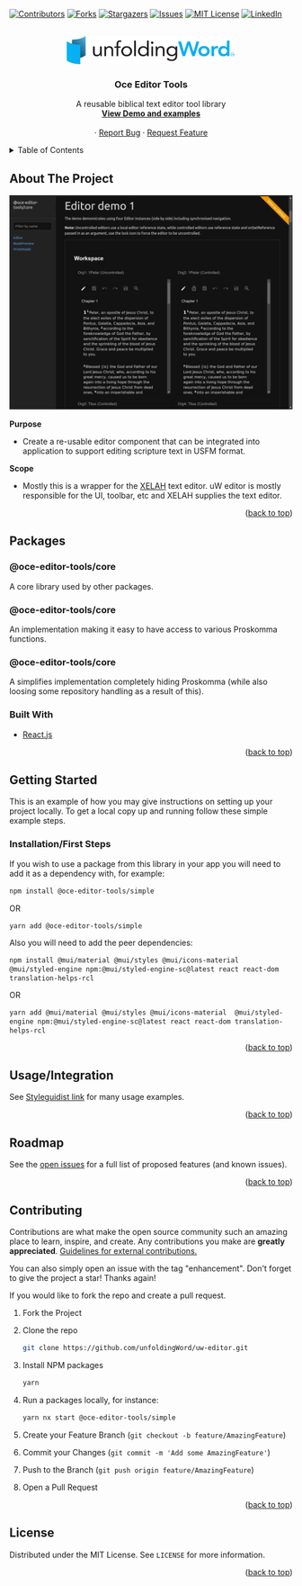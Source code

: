 <div id="top"></div>


<!-- PROJECT SHIELDS -->
<!--
*** I'm using markdown "reference style" links for readability.
*** Reference links are enclosed in brackets [ ] instead of parentheses ( ).
*** See the bottom of this document for the declaration of the reference variables
*** for contributors-url, forks-url, etc. This is an optional, concise syntax you may use.
*** https://www.markdownguide.org/basic-syntax/#reference-style-links
-->
[![Contributors][contributors-shield]](https://github.com/unfoldingWord/uw-editor/graphs/contributors)
[![Forks][forks-shield]](https://github.com/unfoldingWord/uw-editor/network/members)
[![Stargazers][stars-shield]](https://github.com/unfoldingWord/uw-editor/stargazers)
[![Issues][issues-shield]](https://github.com/unfoldingWord/uw-editor/issues)
[![MIT License][license-shield]](https://github.com/unfoldingWord/uw-editor/blob/main/LICENSE)
[![LinkedIn][linkedin-shield]](https://www.linkedin.com/company/unfoldingword/)



<!-- PROJECT LOGO -->
<br />
<div align="center">
  <a href="https://uw-editor.netlify.app/">
    <img src="images/uW.png" alt="Logo" width="300" height="50">
  </a>

<h3 align="center">Oce Editor Tools</h3>

  <p align="center">
    A reusable biblical text editor tool library
    <br />
    <a href="https://uw-editor.netlify.app/"><strong>View Demo and examples</strong></a>
    <br />
    <br />
    ·
    <a href="https://github.com/unfoldingWord/uw-editor/issues">Report Bug</a>
    ·
    <a href="https://github.com/unfoldingWord/uw-editor/issues">Request Feature</a>
  </p>
</div>



<!-- TABLE OF CONTENTS -->
<details>
  <summary>Table of Contents</summary>
  <ol>
    <li>
      <a href="#about-the-project">About The Project</a>
      <ul>
        <li><a href="#built-with">Built With</a></li>
      </ul>
    </li>
    <li>
      <a href="#getting-started">Getting Started</a>
      <ul>
        <li><a href="#installation">Installation</a></li>
      </ul>
    </li>
    <li><a href="#usage">Usage</a></li>
    <li><a href="#roadmap">Roadmap</a></li>
    <li><a href="#contributing">Contributing</a></li>
    <li><a href="#license">License</a></li>
  </ol>
</details>



<!-- ABOUT THE PROJECT -->
## About The Project

![Product Name Screen Shot](./images/screenshot.png)


**Purpose**
- Create a re-usable editor component that can be integrated into application to support editing scripture text in USFM format.

**Scope**
- Mostly this is a wrapper for the [XELAH](https://github.com/xelahjs/xelah) text editor. uW editor is mostly responsible for the UI, toolbar, etc and XELAH supplies the text editor.

<p align="right">(<a href="#top">back to top</a>)</p>

## Packages

### @oce-editor-tools/core

A core library used by other packages.

### @oce-editor-tools/core

An implementation making it easy to have access to various Proskomma functions.

### @oce-editor-tools/core

A simplifies implementation completely hiding Proskomma (while also loosing some repository handling as a result of this).


### Built With

* [React.js](https://reactjs.org/)

<p align="right">(<a href="#top">back to top</a>)</p>



<!-- GETTING STARTED -->
## Getting Started

This is an example of how you may give instructions on setting up your project locally.
To get a local copy up and running follow these simple example steps.


### Installation/First Steps

If you wish to use a package from this library in your app you will need to add it as a dependency with, for example:
```sh
npm install @oce-editor-tools/simple
```
OR
```shell
yarn add @oce-editor-tools/simple
```
Also you will need to add the peer dependencies:
```shell
npm install @mui/material @mui/styles @mui/icons-material  @mui/styled-engine npm:@mui/styled-engine-sc@latest react react-dom translation-helps-rcl
```
OR 
```shell
yarn add @mui/material @mui/styles @mui/icons-material  @mui/styled-engine npm:@mui/styled-engine-sc@latest react react-dom translation-helps-rcl
```
<p align="right">(<a href="#top">back to top</a>)</p>

<!-- USAGE EXAMPLES -->
## Usage/Integration

See [Styleguidist link](https://uw-editor.netlify.app/) for many usage examples.

<p align="right">(<a href="#top">back to top</a>)</p>

<!-- ROADMAP -->
## Roadmap

See the [open issues](https://github.com/unfoldingWord/uw-editor/issues) for a full list of proposed features (and known issues).

<p align="right">(<a href="#top">back to top</a>)</p>

<!-- CONTRIBUTING -->
## Contributing

Contributions are what make the open source community such an amazing place to learn, inspire, and create. Any contributions you make are **greatly appreciated**.  [Guidelines for external contributions.](https://forum.door43.org)

You can also simply open an issue with the tag "enhancement".
Don't forget to give the project a star! Thanks again!

If you would like to fork the repo and create a pull request.

1. Fork the Project
2. Clone the repo
   ```sh
   git clone https://github.com/unfoldingWord/uw-editor.git
   ```
3. Install NPM packages
   ```sh
   yarn
   ```
4. Run a packages locally, for instance:
   ```sh
   yarn nx start @oce-editor-tools/simple
   ```

2. Create your Feature Branch (`git checkout -b feature/AmazingFeature`)
3. Commit your Changes (`git commit -m 'Add some AmazingFeature'`)
4. Push to the Branch (`git push origin feature/AmazingFeature`)
5. Open a Pull Request

<p align="right">(<a href="#top">back to top</a>)</p>

<!-- LICENSE -->
## License

Distributed under the MIT License. See `LICENSE` for more information.

<p align="right">(<a href="#top">back to top</a>)</p>


<!-- MARKDOWN LINKS & IMAGES -->
<!-- https://www.markdownguide.org/basic-syntax/#reference-style-links -->
[contributors-shield]: https://img.shields.io/github/contributors/unfoldingWord/uw-editor.svg?style=for-the-badge
[contributors-url]: https://github.com/unfoldingWord/uw-editor/graphs/contributors
[forks-shield]: https://img.shields.io/github/forks/unfoldingWord/uw-editor.svg?style=for-the-badge
[forks-url]: https://github.com/unfoldingWord/uw-editor/network/members
[stars-shield]: https://img.shields.io/github/stars/unfoldingWord/uw-editor.svg?style=for-the-badge
[stars-url]: https://github.com/unfoldingWord/uw-editor/stargazers
[issues-shield]: https://img.shields.io/github/issues/unfoldingWord/uw-editor.svg?style=for-the-badge
[issues-url]: https://github.com/unfoldingWord/uw-editor/issues
[license-shield]: https://img.shields.io/github/license/unfoldingWord/uw-editor.svg?style=for-the-badge
[license-url]: https://github.com/unfoldingWord/uw-editor/blob/master/LICENSE.txt
[linkedin-shield]: https://img.shields.io/badge/-LinkedIn-black.svg?style=for-the-badge&logo=linkedin&colorB=555
[linkedin-url]: https://linkedin.com/in/linkedin_username
[product-screenshot]: images/screenshot.png
